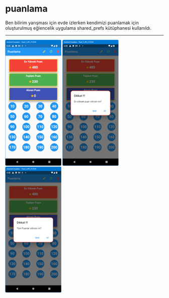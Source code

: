 # puanlama

Ben bilirim yarışması için evde izlerken kendimizi puanlamak için oluşturulmuş eğlencelik uygulama
shared_prefs kütüphanesi kullanıldı.
<HR>
<img src="https://github.com/VedatBiner/flutter-codes/blob/master/puanlama/screen_shots/img-01.png" height="400em"/>
<img src="https://github.com/VedatBiner/flutter-codes/blob/master/puanlama/screen_shots/img-02.png" height="400em"/>
<img src="https://github.com/VedatBiner/flutter-codes/blob/master/puanlama/screen_shots/img-03.png" height="400em"/>